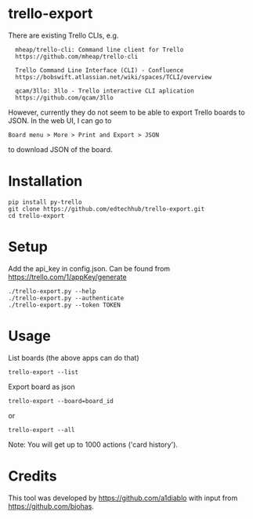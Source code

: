 # trello-export

There are existing Trello CLIs, e.g.

      mheap/trello-cli: Command line client for Trello
      https://github.com/mheap/trello-cli

      Trello Command Line Interface (CLI) - Confluence
      https://bobswift.atlassian.net/wiki/spaces/TCLI/overview

      qcam/3llo: 3llo - Trello interactive CLI aplication
      https://github.com/qcam/3llo
      
However, currently they do not seem to be able to export Trello boards to JSON. In the web UI, I can go to 
```
Board menu > More > Print and Export > JSON
```
to download JSON of the board. 

# Installation
```
pip install py-trello
git clone https://github.com/edtechhub/trello-export.git
cd trello-export
```
# Setup
Add the api_key in config.json. Can be found from https://trello.com/1/appKey/generate
```
./trello-export.py --help
./trello-export.py --authenticate
./trello-export.py --token TOKEN
```
# Usage

List boards (the above apps can do that)
```
trello-export --list
```

Export board as json
```
trello-export --board=board_id
```
or
```
trello-export --all
```

Note: You will get up to 1000 actions ('card history').

# Credits

This tool was developed by https://github.com/a1diablo with input from https://github.com/bjohas.
